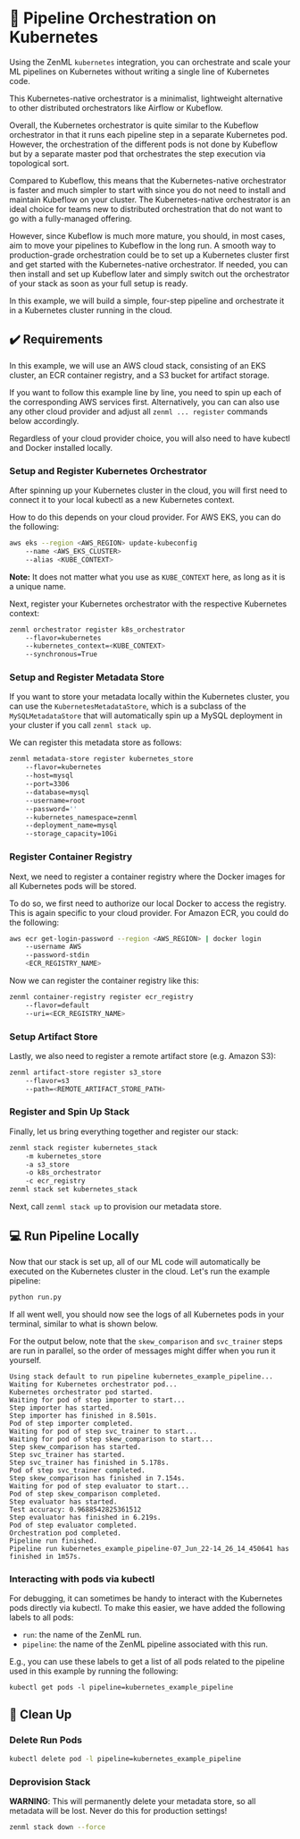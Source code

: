 # :dango: Pipeline Orchestration on Kubernetes

Using the ZenML `kubernetes` integration, you can orchestrate and scale your
ML pipelines on Kubernetes without writing a single line of Kubernetes code.

This Kubernetes-native orchestrator is a minimalist, lightweight alternative 
to other distributed orchestrators like Airflow or Kubeflow.

Overall, the Kubernetes orchestrator is quite similar to the Kubeflow
orchestrator in that it runs each pipeline step in a separate
Kubernetes pod. However, the orchestration of the different pods is not done
by Kubeflow but by a separate master pod that orchestrates the step execution
via topological sort.

Compared to Kubeflow, this means that the Kubernetes-native orchestrator is
faster and much simpler to start with since you do not need to install 
and maintain Kubeflow on your cluster.
The Kubernetes-native orchestrator is an ideal choice for teams new to 
distributed orchestration that do not want to go with a fully-managed offering.

However, since Kubeflow is much more mature, you should, in most cases, aim to
move your pipelines to Kubeflow in the long run.
A smooth way to production-grade orchestration could be to set up a Kubernetes
cluster first and get started with the Kubernetes-native orchestrator.
If needed, you can then install and set up Kubeflow later and simply switch out
the orchestrator of your stack as soon as your full setup is ready.

In this example, we will build a simple, four-step pipeline and orchestrate it
in a Kubernetes cluster running in the cloud.

## :heavy_check_mark: Requirements

In this example, we will use an AWS cloud stack, consisting of an EKS cluster,
an ECR container registry, and a S3 bucket for artifact storage.

If you want to follow this example line by line, you need to spin up each of
the corresponding AWS services first.
Alternatively, you can can also use any other cloud provider and adjust all
`zenml ... register` commands below accordingly.

Regardless of your cloud provider choice, you will also need to have kubectl
and Docker installed locally.

### Setup and Register Kubernetes Orchestrator
After spinning up your Kubernetes cluster in the cloud, you will first need
to connect it to your local kubectl as a new Kubernetes context.

How to do this depends on your cloud provider. For AWS EKS, you can do the
following:

```bash
aws eks --region <AWS_REGION> update-kubeconfig
    --name <AWS_EKS_CLUSTER>
    --alias <KUBE_CONTEXT>
```

**Note:** It does not matter what you use as `KUBE_CONTEXT` here, as long as it
is a unique name.

Next, register your Kubernetes orchestrator with the respective Kubernetes 
context:

```bash
zenml orchestrator register k8s_orchestrator
    --flavor=kubernetes
    --kubernetes_context=<KUBE_CONTEXT>
    --synchronous=True
```

### Setup and Register Metadata Store

If you want to store your metadata locally within the Kubernetes cluster, you
can use the `KubernetesMetadataStore`, which is a subclass of the
`MySQLMetadataStore` that will automatically spin up a MySQL deployment in
your cluster if you call `zenml stack up`.

We can register this metadata store as follows:

```bash
zenml metadata-store register kubernetes_store 
    --flavor=kubernetes
    --host=mysql
    --port=3306
    --database=mysql
    --username=root
    --password=''
    --kubernetes_namespace=zenml
    --deployment_name=mysql 
    --storage_capacity=10Gi
```

### Register Container Registry
Next, we need to register a container registry where the Docker images for all
Kubernetes pods will be stored.

To do so, we first need to authorize our local Docker to access the registry.
This is again specific to your cloud provider. 
For Amazon ECR, you could do the following:

```bash
aws ecr get-login-password --region <AWS_REGION> | docker login 
    --username AWS 
    --password-stdin 
    <ECR_REGISTRY_NAME>
```

Now we can register the container registry like this:

```bash
zenml container-registry register ecr_registry 
    --flavor=default 
    --uri=<ECR_REGISTRY_NAME>
```

### Setup Artifact Store
Lastly, we also need to register a remote artifact store (e.g. Amazon S3):

```bash
zenml artifact-store register s3_store 
    --flavor=s3 
    --path=<REMOTE_ARTIFACT_STORE_PATH>
```

### Register and Spin Up Stack

Finally, let us bring everything together and register our stack:

```bash
zenml stack register kubernetes_stack 
    -m kubernetes_store 
    -a s3_store 
    -o k8s_orchestrator 
    -c ecr_registry
zenml stack set kubernetes_stack
```

Next, call `zenml stack up` to provision our metadata store.

## :computer: Run Pipeline Locally
Now that our stack is set up, all of our ML code will automatically be executed
on the Kubernetes cluster in the cloud. Let's run the example pipeline:

```bash
python run.py
```

If all went well, you should now see the logs of all Kubernetes pods in your
terminal, similar to what is shown below.

For the output below, note that the `skew_comparison` and `svc_trainer` steps
are run in parallel, so the order of messages might differ when you run it
yourself.

```
Using stack default to run pipeline kubernetes_example_pipeline...
Waiting for Kubernetes orchestrator pod...
Kubernetes orchestrator pod started.
Waiting for pod of step importer to start...
Step importer has started.
Step importer has finished in 8.501s.
Pod of step importer completed.
Waiting for pod of step svc_trainer to start...
Waiting for pod of step skew_comparison to start...
Step skew_comparison has started.
Step svc_trainer has started.
Step svc_trainer has finished in 5.178s.
Pod of step svc_trainer completed.
Step skew_comparison has finished in 7.154s.
Waiting for pod of step evaluator to start...
Pod of step skew_comparison completed.
Step evaluator has started.
Test accuracy: 0.9688542825361512
Step evaluator has finished in 6.219s.
Pod of step evaluator completed.
Orchestration pod completed.
Pipeline run finished.
Pipeline run kubernetes_example_pipeline-07_Jun_22-14_26_14_450641 has finished in 1m57s.
```

### Interacting with pods via kubectl

For debugging, it can sometimes be handy to interact with the Kubernetes pods
directly via kubectl. 
To make this easier, we have added the following labels to all pods:
- `run`: the name of the ZenML run.
- `pipeline`: the name of the ZenML pipeline associated with this run.

E.g., you can use these labels to get a list of all pods related to the 
pipeline used in this example by running the following:

```
kubectl get pods -l pipeline=kubernetes_example_pipeline
```

## :sponge: Clean Up

### Delete Run Pods
```bash
kubectl delete pod -l pipeline=kubernetes_example_pipeline
```

### Deprovision Stack

**WARNING**: This will permanently delete your metadata store, so all metadata
will be lost. Never do this for production settings!

```bash
zenml stack down --force
```

